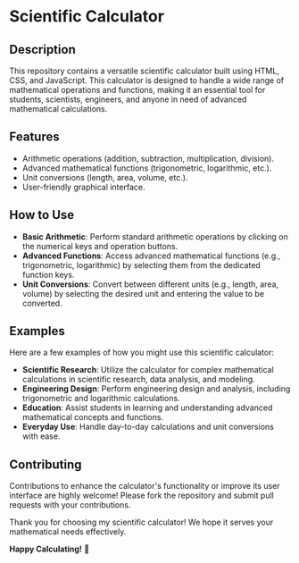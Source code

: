 # Scientific Calculator

## Description
This repository contains a versatile scientific calculator built using HTML, CSS, and JavaScript. This calculator is designed to handle a wide range of mathematical operations and functions, making it an essential tool for students, scientists, engineers, and anyone in need of advanced mathematical calculations.

## Features
- Arithmetic operations (addition, subtraction, multiplication, division).
- Advanced mathematical functions (trigonometric, logarithmic, etc.).
- Unit conversions (length, area, volume, etc.).
- User-friendly graphical interface.

## How to Use
- **Basic Arithmetic**: Perform standard arithmetic operations by clicking on the numerical keys and operation buttons.
- **Advanced Functions**: Access advanced mathematical functions (e.g., trigonometric, logarithmic) by selecting them from the dedicated function keys.
- **Unit Conversions**: Convert between different units (e.g., length, area, volume) by selecting the desired unit and entering the value to be converted.

## Examples
Here are a few examples of how you might use this scientific calculator:

- **Scientific Research**: Utilize the calculator for complex mathematical calculations in scientific research, data analysis, and modeling.
- **Engineering Design**: Perform engineering design and analysis, including trigonometric and logarithmic calculations.
- **Education**: Assist students in learning and understanding advanced mathematical concepts and functions.
- **Everyday Use**: Handle day-to-day calculations and unit conversions with ease.

## Contributing
Contributions to enhance the calculator's functionality or improve its user interface are highly welcome! Please fork the repository and submit pull requests with your contributions.

Thank you for choosing my scientific calculator! We hope it serves your mathematical needs effectively.

**Happy Calculating!** 🧮
